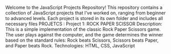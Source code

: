 Welcome to the JavaScript Projects Repository! This repository contains a collection of JavaScript projects that I've worked on, ranging from beginner to advanced levels.
Each project is stored in its own folder and includes all necessary files 
PROJETCS :
Project 1: ROCK PAPER SCISSOR
Description: This is a simple implementation of the classic Rock Paper Scissors game. The user plays against the computer, and the game determines the winner based on the standard rules: Rock beats Scissors, Scissors beats Paper, and Paper beats Rock.
Technologies: HTML, CSS, JavaScript
